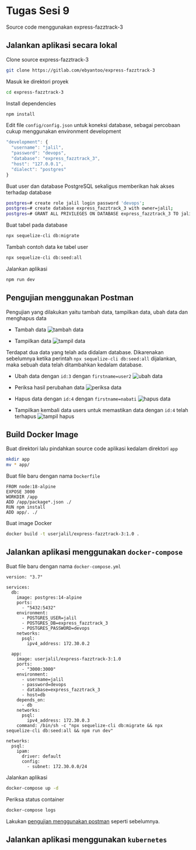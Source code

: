 
# Tugas Sesi 9

Source code menggunakan express-fazztrack-3




## Jalankan aplikasi secara lokal

Clone source express-fazztrack-3
```sh
git clone https://gitlab.com/ebyantoo/express-fazztrack-3
```

Masuk ke direktori proyek
```bash
cd express-fazztrack-3
```

Install dependencies
```bash
npm install
```

Edit file `config/config.json` untuk koneksi database, sebagai percobaan cukup menggunakan environment development
```javascript
"development": {
  "username": "jalil",
  "password": "devops",
  "database": "express_fazztrack_3",
  "host": "127.0.0.1",
  "dialect": "postgres"
}
```

Buat user dan database PostgreSQL sekaligus memberikan hak akses terhadap database
```bash
postgres=# create role jalil login password 'devops';
postgres=# create database express_fazztrack_3 with owner=jalil;
postgres=# GRANT ALL PRIVILEGES ON DATABASE express_fazztrack_3 TO jalil;
```

Buat tabel pada database
```bash
npx sequelize-cli db:migrate
```

Tambah contoh data ke tabel user
```bash
npx sequelize-cli db:seed:all
```

Jalankan aplikasi
```bash
npm run dev
```

## Pengujian menggunakan Postman

Pengujian yang dilakukan yaitu tambah data, tampilkan data, ubah data dan menghapus data

- Tambah data 
![tambah data](https://snipboard.io/MPNuFl.jpg)

- Tampilkan data
![tampil data](https://snipboard.io/nzFb1e.jpg)

Terdapat dua data yang telah ada didalam database. Dikarenakan sebelumnya ketika perintah `npx sequelize-cli db:seed:all` dijalankan, maka sebuah data telah ditambahkan kedalam database.

- Ubah data dengan `id:3` dengan `firstname=user2`
![ubah data](https://snipboard.io/Kks8EP.jpg)

- Periksa hasil perubahan data
![periksa data](https://snipboard.io/TaFhgs.jpg)

- Hapus data dengan `id:4` dengan `firstname=nabati`
![hapus data](https://snipboard.io/4gFat9.jpg)

- Tampilkan kembali data users untuk memastikan data dengan `id:4` telah terhapus
![tampil hapus](https://snipboard.io/Ll0gJd.jpg)
## Build Docker Image
Buat direktori lalu pindahkan source code aplikasi kedalam direktori `app`
```bash
mkdir app
mv * app/
```

Buat file baru dengan nama `Dockerfile`
```
FROM node:18-alpine
EXPOSE 3000
WORKDIR /app
ADD /app/package*.json ./
RUN npm install
ADD app/. ./
```

Buat image Docker
```bash
docker build -t userjalil/express-fazztrack-3:1.0 . 
```


## Jalankan aplikasi menggunakan `docker-compose`
Buat file baru dengan nama `docker-compose.yml`
```
version: "3.7"

services:
  db:
    image: postgres:14-alpine
    ports:
      - "5432:5432"
    environment:
      - POSTGRES_USER=jalil
      - POSTGRES_DB=express_fazztrack_3
      - POSTGRES_PASSWORD=devops
    networks:
      psql:
        ipv4_address: 172.30.0.2

  app:
    image: userjalil/express-fazztrack-3:1.0
    ports:
      - "3000:3000"
    environment:
      - username=jalil
      - password=devops
      - database=express_fazztrack_3
      - host=db
    depends_on:
      - db
    networks:
      psql:
        ipv4_address: 172.30.0.3
    command: /bin/sh -c "npx sequelize-cli db:migrate && npx sequelize-cli db:seed:all && npm run dev"

networks:
  psql:
    ipam:
      driver: default
      config:
        - subnet: 172.30.0.0/24
```
Jalankan aplikasi
```bash
docker-compose up -d
```
Periksa status container
```bash
docker-compose logs
```
Lakukan [pengujian menggunakan postman](#pengujian-menggunakan-postman) seperti sebelumnya.
## Jalankan aplikasi menggunakan `kubernetes`
